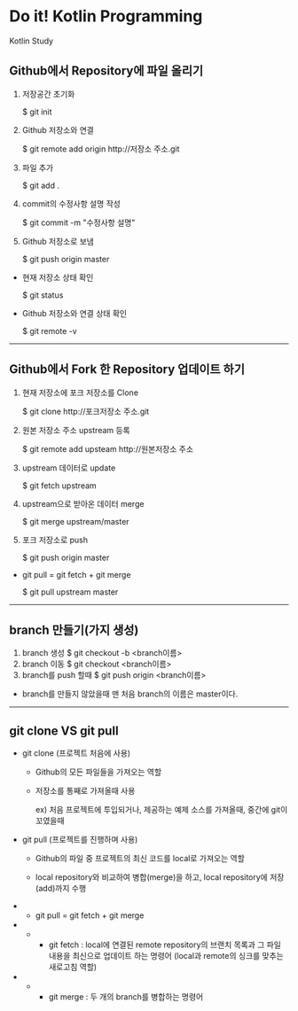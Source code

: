 # Do it! Kotlin Programming
Kotlin Study


## Github에서 Repository에 파일 올리기

1. 저장공간 초기화

   $ git init

2. Github 저장소와 연결

   $ git remote add origin http://저장소 주소.git

3. 파일 추가

   $ git add .

4. commit의 수정사항 설명 작성

   $ git commit -m "수정사항 설명"

5. Github 저장소로 보냄

   $ git push origin master

- 현재 저장소 상태 확인

  $ git status

- Github 저장소와 연결 상태 확인

  $ git remote -v

  

----

## Github에서 Fork 한 Repository 업데이트 하기

1. 현재 저장소에 포크 저장소를 Clone

   $ git clone http://포크저장소 주소.git

2. 원본 저장소 주소 upstream 등록

   $ git remote add upsteam http://원본저장소 주소

3. upstream 데이터로 update

   $ git fetch upstream

4. upstream으로 받아온 데이터 merge

   $ git merge upstream/master

5. 포크 저장소로 push

   $ git push origin master

- git pull = git fetch + git merge

  $ git pull upstream master

  

---

## branch 만들기(가지 생성)

1. branch 생성
$ git checkout -b <branch이름>
2. branch 이동
$ git checkout <branch이름>
3. branch를 push 할때
$ git push origin <branch이름>

- branch를 만들지 않았을때 맨 처음 branch의 이름은 master이다.



---

## git clone VS git pull

- git clone (프로젝트 처음에 사용)

  - Github의 모든 파일들을 가져오는 역할

  - 저장소를 통째로 가져올때 사용

    ex) 처음 프로젝트에 투입되거나, 제공하는 예제 소스를 가져올때, 중간에 git이 꼬였을때

- git pull (프로젝트를 진행하며 사용)

  - Github의 파일 중 프로젝트의 최신 코드를 local로 가져오는 역할 

  - local repository와 비교하여 병합(merge)을 하고, local repository에 저장(add)까지 수행

- - git pull = git fetch + git merge

- - - git fetch : local에 연결된 remote repository의 브랜치 목록과 그 파일 내용을 최신으로 업데이트 하는 명령어 (local과 remote의 싱크를 맞추는 새로고침 역할)

- - - git merge : 두 개의 branch를 병합하는 명령어
